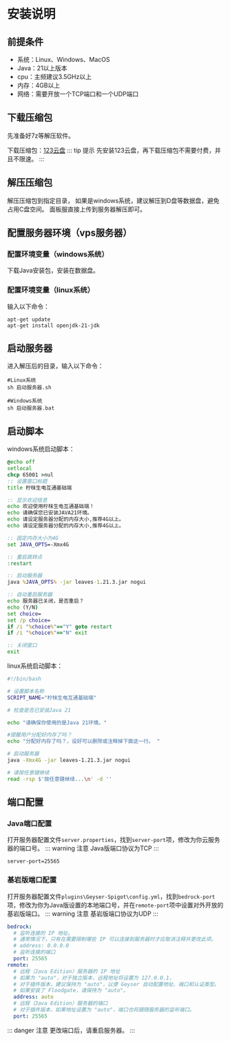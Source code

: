 # 安装说明

## 前提条件

- 系统：Linux、Windows、MacOS
- Java：21以上版本
- cpu：主频建议3.5GHz以上
- 内存：4GB以上
- 网络：需要开放一个TCP端口和一个UDP端口

## 下载压缩包

先准备好7z等解压软件。

下载压缩包：[123云盘](https://www.123pan.com/s/zcTSVv-rrgO3.html)
::: tip 提示
先安装123云盘，再下载压缩包不需要付费，并且不限速。
:::

## 解压压缩包

解压压缩包到指定目录，
如果是windows系统，建议解压到D盘等数据盘，避免占用C盘空间。
面板服直接上传到服务器解压即可。

## 配置服务器环境（vps服务器）
### 配置环境变量（windows系统）

下载Java安装包，安装在数据盘。

### 配置环境变量（linux系统）

输入以下命令：

```
apt-get update
apt-get install openjdk-21-jdk
```
## 启动服务器

进入解压后的目录，输入以下命令：

```sell
#Linux系统
sh 启动服务器.sh
```
```
#Windows系统
sh 启动服务器.bat
```

## 启动脚本
windows系统启动脚本：
```bat
@echo off
setlocal
chcp 65001 >nul
:: 设置窗口标题
title 柠枺生电互通基础端

:: 显示欢迎信息
echo 欢迎使用柠枺生电互通基础端！
echo 请确保您已安装JAVA21环境。
echo 请设定服务器分配的内存大小,推荐4G以上。
echo 请设定服务器分配的内存大小,推荐4G以上。

:: 固定内存大小为4G
set JAVA_OPTS=-Xmx4G

:: 重启跳转点
:restart

:: 启动服务器
java %JAVA_OPTS% -jar leaves-1.21.3.jar nogui

:: 自动重启服务器
echo 服务器已关闭，是否重启？
echo (Y/N)
set choice=
set /p choice=
if /i "%choice%"=="Y" goto restart
if /i "%choice%"=="N" exit

:: 关闭窗口
exit
```
linux系统启动脚本：
```sh
#!/bin/bash

# 设置脚本名称
SCRIPT_NAME="柠枺生电互通基础端"

# 检查是否已安装Java 21

echo "请确保你使用的是Java 21环境。"

#提醒用户分配好内存了吗？
echo "分配好内存了吗？，设好可以删除或注释掉下面这一行。 "

# 启动服务器
java -Xmx4G -jar leaves-1.21.3.jar nogui

# 请按任意键继续
read -rsp $'按任意键继续...\n' -d ''
```

## 端口配置
### Java端口配置

打开服务器配置文件`server.properties`，找到`server-port`项，修改为你云服务器的端口号。
::: warning 注意
Java版端口协议为TCP
:::

```
server-port=25565
```

### 基岩版端口配置
打开服务器配置文件`plugins\Geyser-Spigot\config.yml`，找到`bedrock-port`项，修改为你为Java版设置的本地端口号，并在`remote-port`项中设置对外开放的基岩版端口。
::: warning 注意
基岩版端口协议为UDP
:::
```yaml
bedrock:
  # 监听连接的 IP 地址。
  # 通常情况下，只有在需要限制哪些 IP 可以连接到服务器时才应取消注释并更改此项。
  # address: 0.0.0.0
  # 监听连接的端口
  port: 25565
remote:
  # 远程（Java Edition）服务器的 IP 地址
  # 如果为 "auto"，对于独立版本，远程地址将设置为 127.0.0.1，
  # 对于插件版本，建议保持为 "auto"，以便 Geyser 自动配置地址、端口和认证类型。
  # 如果安装了 Floodgate，请保持为 "auto"。
  address: auto
  # 远程（Java Edition）服务器的端口
  # 对于插件版本，如果地址设置为 "auto"，端口也将跟随服务器的监听端口。
  port: 25565
```
::: danger 注意
更改端口后，请重启服务器。
:::




